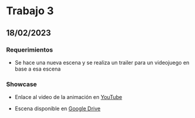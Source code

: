 # Trabajo 3

## 18/02/2023

### Requerimientos
- Se hace una nueva escena y se realiza un trailer para un videojuego en base a esa escena

### Showcase
- Enlace al video de la animación en
[YouTube]([https://drive.google.com/file/d/1NYZGvjgPoWoo2su8qUlQQpFuBdmH2OXu/view?usp=sharing](https://www.youtube.com/watch?v=fAZ8ySTZnLQ&feature=youtu.be&ab_channel=ALANRAMIRORODRIGUEZGONZALEZ))

- Escena disponible en
[Google Drive]([])
